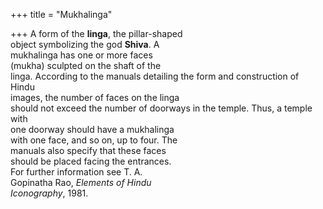 +++
title = "Mukhalinga"

+++
A form of the **linga**, the pillar-shaped  
object symbolizing the god **Shiva**. A  
mukhalinga has one or more faces  
(mukha) sculpted on the shaft of the  
linga. According to the manuals detailing the form and construction of Hindu  
images, the number of faces on the linga  
should not exceed the number of doorways in the temple. Thus, a temple with  
one doorway should have a mukhalinga  
with one face, and so on, up to four. The  
manuals also specify that these faces  
should be placed facing the entrances.  
For further information see T. A.  
Gopinatha Rao, *Elements of Hindu*  
*Iconography*, 1981.